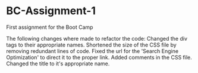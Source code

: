# BC-Assignment-1
First assignment for the Boot Camp


The following changes where made to refactor the code:
Changed the div tags to their appropriate names.
Shortened the size of the CSS file by removing redundant lines of code.
Fixed the url for the 'Search Engine Optimization' to direct it to the proper link.
Added comments in the CSS file.
Changed the title to it's appropriate name.
  
